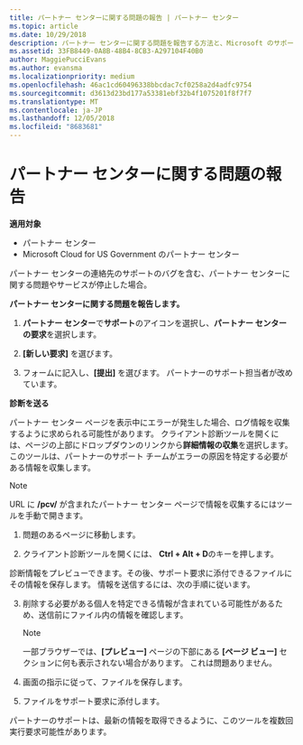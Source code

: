 ```yaml
---
title: パートナー センターに関する問題の報告 | パートナー センター
ms.topic: article
ms.date: 10/29/2018
description: パートナー センターに関する問題を報告する方法と、Microsoft のサポート チーム向けの診断情報を収集する方法について説明します。
ms.assetid: 33FB8449-0A8B-48B4-8CB3-A297104F40B0
author: MaggiePucciEvans
ms.author: evansma
ms.localizationpriority: medium
ms.openlocfilehash: 46ac1cd60496338bbcdac7cf0258a2d4adfc9754
ms.sourcegitcommit: d3613d23bd177a53381ebf32b4f1075201f8f7f7
ms.translationtype: MT
ms.contentlocale: ja-JP
ms.lasthandoff: 12/05/2018
ms.locfileid: "8683681"
---
```

# <a name="report-problems-with-partner-center"></a>パートナー センターに関する問題の報告

**適用対象**

-  パートナー センター
-  Microsoft Cloud for US Government のパートナー センター


パートナー センターの連絡先のサポートのバグを含む、パートナー センターに関する問題やサービスが停止した場合。

**パートナー センターに関する問題を報告します。**

1.  **パートナー センター**で**サポート**のアイコンを選択し、**パートナー センターの要求**を選択します。

2.  **[新しい要求]** を選びます。

3.  フォームに記入し、**[提出]** を選びます。 パートナーのサポート担当者が改めています。

**診断を送る**

パートナー センター ページを表示中にエラーが発生した場合、ログ情報を収集するように求められる可能性があります。 クライアント診断ツールを開くには、ページの上部にドロップダウンのリンクから**詳細情報の収集**を選択します。 このツールは、パートナーのサポート チームがエラーの原因を特定する必要がある情報を収集します。 

>[!NOTE]
>URL に **/pcv/** が含まれたパートナー センター ページで情報を収集するにはツールを手動で開きます。

1.  問題のあるページに移動します。

2.  クライアント診断ツールを開くには、 **Ctrl + Alt + D**のキーを押します。

診断情報をプレビューできます。その後、サポート要求に添付できるファイルにその情報を保存します。 情報を送信するには、次の手順に従います。

3.  削除する必要がある個人を特定できる情報が含まれている可能性があるため、送信前にファイル内の情報を確認します。 

    >[!NOTE]
    >一部ブラウザーでは、**[プレビュー]** ページの下部にある **[ページ ビュー]** セクションに何も表示されない場合があります。 これは問題ありません。

4.  画面の指示に従って、ファイルを保存します。

5.  ファイルをサポート要求に添付します。

パートナーのサポートは、最新の情報を取得できるように、このツールを複数回実行要求可能性があります。

